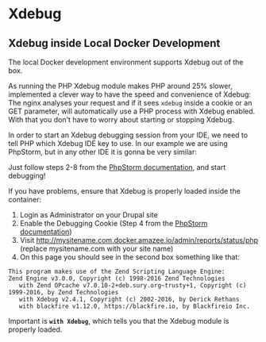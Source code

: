 # Xdebug

## Xdebug inside Local Docker Development

The local Docker development environment supports Xdebug out of the box. 

As running the PHP Xdebug module makes PHP around 25% slower, implemented a clever way to have the speed and convenience of Xdebug: The nginx analyses your request and if it sees `xdebug` inside a cookie or an GET parameter, will automatically use a PHP process with Xdebug enabled. With that you don't have to worry about starting or stopping Xdebug.

In order to start an Xdebug debugging session from your IDE, we need to tell PHP which Xdebug IDE key to use. In our example we are using PhpStorm, but in any other IDE it is gonna be very similar:

Just follow steps 2-8 from the [PhpStorm documentation](https://confluence.jetbrains.com/display/PhpStorm/Zero-configuration+Web+Application+Debugging+with+Xdebug+and+PhpStorm), and start debugging!

If you have problems, ensure that Xdebug is properly loaded inside the container:

1. Login as Administrator on your Drupal site
2. Enable the Debugging Cookie (Step 4 from the [PhpStorm documentation](https://confluence.jetbrains.com/display/PhpStorm/Zero-configuration+Web+Application+Debugging+with+Xdebug+and+PhpStorm))
3. Visit http://mysitename.com.docker.amazee.io/admin/reports/status/php (replace mysitename.com with your site name)
4. On this page you should see in the second box something like that:

```
This program makes use of the Zend Scripting Language Engine:
Zend Engine v3.0.0, Copyright (c) 1998-2016 Zend Technologies
   with Zend OPcache v7.0.10-2+deb.sury.org~trusty+1, Copyright (c) 1999-2016, by Zend Technologies 
   with Xdebug v2.4.1, Copyright (c) 2002-2016, by Derick Rethans
   with blackfire v1.12.0, https://blackfire.io, by Blackfireio Inc.
```

Important is **`with Xdebug`**, which tells you that the Xdebug module is properly loaded.

